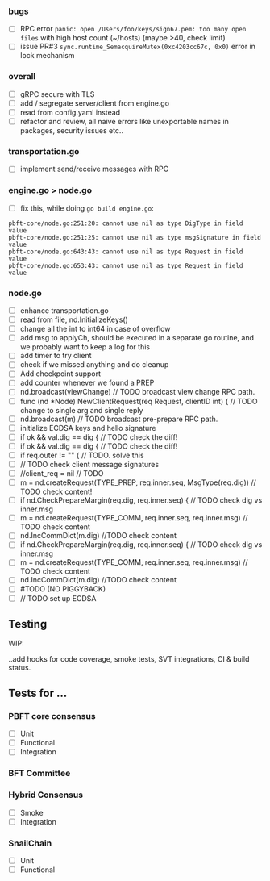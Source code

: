 ### bugs

- [ ] RPC error `panic: open /Users/foo/keys/sign67.pem: too many open files` 
      with high host count (~/hosts) (maybe >40, check limit)
- [ ] issue PR#3 `sync.runtime_SemacquireMutex(0xc4203cc67c, 0x0)` error in lock mechanism 

### overall

- [ ] gRPC secure with TLS
- [ ] add / segregate server/client from engine.go
- [ ] read from config.yaml instead
- [ ] refactor and review, all naive errors like unexportable names in packages, security issues etc..

### transportation.go

- [ ]  implement send/receive messages with RPC

### engine.go > node.go

- [ ] fix this, while doing `go build engine.go`:

```
pbft-core/node.go:251:20: cannot use nil as type DigType in field value
pbft-core/node.go:251:25: cannot use nil as type msgSignature in field value
pbft-core/node.go:643:43: cannot use nil as type Request in field value
pbft-core/node.go:653:43: cannot use nil as type Request in field value
```

### node.go

- [ ] enhance transportation.go
- [ ] read from file, nd.InitializeKeys()
- [ ] change all the int to int64 in case of overflow
- [ ] add msg to applyCh, should be executed in a separate go routine, and we probably want to keep a log for this
- [ ] add timer to try client
- [ ] check if we missed anything and do cleanup
- [ ] Add checkpoint support
- [ ] add counter whenever we found a PREP
- [ ] nd.broadcast(viewChange) // TODO  broadcast view change RPC path.
- [ ] func (nd *Node) NewClientRequest(req Request, clientID int) {  // TODO  change to single arg and single reply
- [ ] nd.broadcast(m)  // TODO  broadcast pre-prepare RPC path.
- [ ] initialize ECDSA keys and hello signature
- [ ] if ok && val.dig == dig {   // TODO  check the diff!
- [ ] if ok && val.dig == dig {   // TODO  check the diff!
- [ ] if req.outer != "" {  // TODO. solve this
- [ ] // TODO  check client message signatures
- [ ] //client_req  = nil  // TODO
- [ ] m  = nd.createRequest(TYPE_PREP, req.inner.seq, MsgType(req.dig))  // TODO  check content!
- [ ] if nd.CheckPrepareMargin(req.dig, req.inner.seq) {  // TODO  check dig vs inner.msg
- [ ] m  = nd.createRequest(TYPE_COMM, req.inner.seq, req.inner.msg) // TODO  check content
- [ ] nd.IncCommDict(m.dig) //TODO  check content
- [ ] if nd.CheckPrepareMargin(req.dig, req.inner.seq) {  // TODO  check dig vs inner.msg
- [ ] m  = nd.createRequest(TYPE_COMM, req.inner.seq, req.inner.msg) // TODO  check content
- [ ] nd.IncCommDict(m.dig) //TODO  check content
- [ ] #TODO (NO PIGGYBACK)
- [ ] // TODO  set up ECDSA

## Testing

WIP:

..add hooks for code coverage, smoke tests, SVT integrations, CI & build status.

## Tests for ...

### PBFT core consensus

- [ ] Unit
- [ ] Functional
- [ ] Integration

### BFT Committee

### Hybrid Consensus

- [ ] Smoke
- [ ] Integration

### SnailChain

- [ ] Unit
- [ ] Functional
